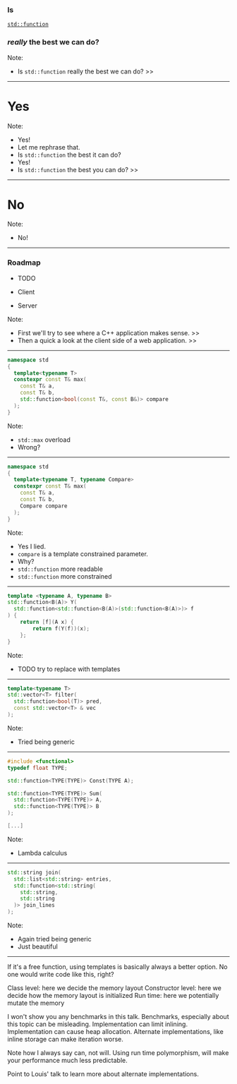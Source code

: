 ### Is
[`std::function`]()
### *really* the best we can do?

Note:
- Is `std::function` really the best we can do? >>

---

# Yes

Note:
- Yes!
- Let me rephrase that.
- Is `std::function` the best it can do?
- Yes!
- Is `std::function` the best you can do? >>

---

# No

Note:
- No!


---

### Roadmap

* TODO
<!-- .element: class="fragment" -->
* Client
<!-- .element: class="fragment" -->
* Server
<!-- .element: class="fragment" -->

Note:
- First we'll try to see where a C++ application makes sense. >>
- Then a quick a look at the client side of a web application. >>

---

```cpp
namespace std
{
  template<typename T>
  constexpr const T& max(
    const T& a,
    const T& b,
    std::function<bool(const T&, const B&)> compare
  );
}
```

Note:
- `std::max` overload
- Wrong?

---

```cpp
namespace std
{
  template<typename T, typename Compare>
  constexpr const T& max(
    const T& a,
    const T& b,
    Compare compare
  );
}
```

Note:
- Yes I lied.
- `compare` is a template constrained parameter.
- Why?
- `std::function` more readable
- `std::function` more constrained

---

```cpp
template <typename A, typename B>
std::function<B(A)> Y(
  std::function<std::function<B(A)>(std::function<B(A)>)> f
) {
	return [f](A x) {
		return f(Y(f))(x);
	};
}
```

Note:
- TODO try to replace with templates

---

```cpp
template<typename T>
std::vector<T> filter(
  std::function<bool(T)> pred,
  const std::vector<T> & vec
);
```

Note:
- Tried being generic

---

```cpp
#include <functional>
typedef float TYPE;

std::function<TYPE(TYPE)> Const(TYPE A);

std::function<TYPE(TYPE)> Sum(
  std::function<TYPE(TYPE)> A,
  std::function<TYPE(TYPE)> B
);

[...]
```

Note:
- Lambda calculus

---

```cpp
std::string join(
  std::list<std::string> entries,
  std::function<std::string(
    std::string,
    std::string
  )> join_lines
);
```

Note:
- Again tried being generic
- Just beautiful

---

If it's a free function, using templates is basically always a better option.
No one would write code like this, right?

Class level: here we decide the memory layout
Constructor level: here we decide how the memory layout is initialized
Run time: here we potentially mutate the memory

I won't show you any benchmarks in this talk. Benchmarks, especially about
this topic can be misleading.
Implementation can limit inlining.
Implementation can cause heap allocation.
Alternate implementations, like inline storage can make iteration worse.

Note how I always say can, not will. Using run time polymorphism,
will make your performance much less predictable.

Point to Louis' talk to learn more about alternate implementations.
